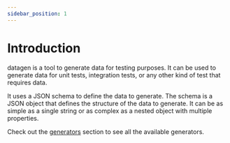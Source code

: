 ```yaml
---
sidebar_position: 1
---
```


# Introduction

datagen is a tool to generate data for testing purposes. It can be used to generate
data for unit tests, integration tests, or any other kind of test that requires data.

It uses a JSON schema to define the data to generate. The schema is a JSON object
that defines the structure of the data to generate. It can be as simple as a single
string or as complex as a nested object with multiple properties.

Check out the [generators](generators.md) section to see all the available generators.
